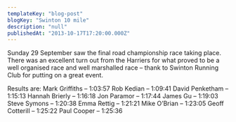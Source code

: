 ```yaml
---
templateKey: "blog-post"
blogKey: "Swinton 10 mile"
description: "null"
publishedAt: "2013-10-17T17:20:00.000Z"
---
```

Sunday 29 September saw the final road championship race taking place. There was an excellent turn out from the Harriers for what proved to be a well organised race and well marshalled race – thank to Swinton Running Club for putting on a great event.

Results are:
Mark Griffiths – 1:03:57
Rob Kedian – 1:09:41
David Penketham – 1:15:13
Hannah Brierly – 1:16:18
Jon Paramor – 1:17:44
James Gu – 1:19:03
Steve Symons – 1:20:38
Emma Rettig – 1:21:21
Mike O’Brian – 1:23:05
Geoff Cotterill – 1:25:22
Paul Cooper – 1:25:36
